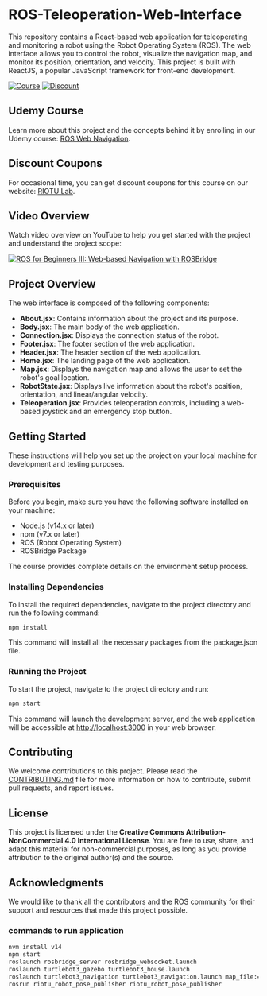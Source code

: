 # ROS-Teleoperation-Web-Interface

This repository contains a React-based web application for teleoperating and monitoring a robot using the Robot Operating System (ROS). The web interface allows you to control the robot, visualize the navigation map, and monitor its position, orientation, and velocity. This project is built with ReactJS, a popular JavaScript framework for front-end development.

[![Course](https://img.shields.io/badge/Udemy-Course-blue)](https://www.udemy.com/ros-web-nav/)
[![Discount](https://img.shields.io/badge/Discount-Coupons-green)](https://www.riotu-lab.org/udemy.php)

## Udemy Course

Learn more about this project and the concepts behind it by enrolling in our Udemy course: [ROS Web Navigation](https://www.udemy.com/course/ros-web-nav/).

## Discount Coupons

For occasional time, you can get discount coupons for this course on our website: [RIOTU Lab](https://www.riotu-lab.org/udemy.php).

## Video Overview

Watch video overview on YouTube to help you get started with the project and understand the project scope:

[![ROS for Beginners III: Web-based Navigation with ROSBridge](http://img.youtube.com/vi/cmQ-a8-0TeQ/0.jpg)](http://www.youtube.com/watch?v=cmQ-a8-0TeQ "ROS for Beginners III: Web-based Navigation with ROSBridge")

## Project Overview

The web interface is composed of the following components:

- **About.jsx**: Contains information about the project and its purpose.
- **Body.jsx**: The main body of the web application.
- **Connection.jsx**: Displays the connection status of the robot.
- **Footer.jsx**: The footer section of the web application.
- **Header.jsx**: The header section of the web application.
- **Home.jsx**: The landing page of the web application.
- **Map.jsx**: Displays the navigation map and allows the user to set the robot's goal location.
- **RobotState.jsx**: Displays live information about the robot's position, orientation, and linear/angular velocity.
- **Teleoperation.jsx**: Provides teleoperation controls, including a web-based joystick and an emergency stop button.

## Getting Started

These instructions will help you set up the project on your local machine for development and testing purposes.

### Prerequisites

Before you begin, make sure you have the following software installed on your machine:

- Node.js (v14.x or later)
- npm (v7.x or later)
- ROS (Robot Operating System)
- ROSBridge Package

The course provides complete details on the environment setup process.

### Installing Dependencies

To install the required dependencies, navigate to the project directory and run the following command:

```bash
npm install
```

This command will install all the necessary packages from the package.json file.

### Running the Project

To start the project, navigate to the project directory and run:

```bash
npm start
```

This command will launch the development server, and the web application will be accessible at [http://localhost:3000](http://localhost:3000) in your web browser.

## Contributing

We welcome contributions to this project. Please read the [CONTRIBUTING.md](CONTRIBUTING.md) file for more information on how to contribute, submit pull requests, and report issues.

## License

This project is licensed under the **Creative Commons Attribution-NonCommercial 4.0 International License**. You are free to use, share, and adapt this material for non-commercial purposes, as long as you provide attribution to the original author(s) and the source.

## Acknowledgments

We would like to thank all the contributors and the ROS community for their support and resources that made this project possible.


### commands to run application
```bash
nvm install v14
npm start
roslaunch rosbridge_server rosbridge_websocket.launch 
roslaunch turtlebot3_gazebo turtlebot3_house.launch
roslaunch turtlebot3_navigation turtlebot3_navigation.launch map_file:=$HOME/map.yaml
rosrun riotu_robot_pose_publisher riotu_robot_pose_publisher
```




